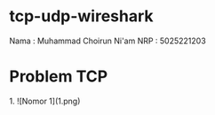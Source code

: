 # tcp-udp-wireshark

Nama : Muhammad Choirun Ni'am
NRP : 5025221203

<h1>Problem TCP</h1>
1.
![Nomor 1](1.png)

